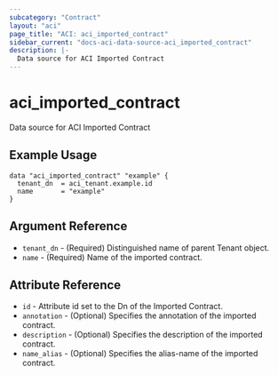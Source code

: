 ```yaml
---
subcategory: "Contract"
layout: "aci"
page_title: "ACI: aci_imported_contract"
sidebar_current: "docs-aci-data-source-aci_imported_contract"
description: |-
  Data source for ACI Imported Contract
---
```


# aci_imported_contract

Data source for ACI Imported Contract

## Example Usage

```hcl
data "aci_imported_contract" "example" {
  tenant_dn  = aci_tenant.example.id
  name       = "example"
}
```

## Argument Reference

- `tenant_dn` - (Required) Distinguished name of parent Tenant object.
- `name` - (Required) Name of the imported contract.

## Attribute Reference

- `id` - Attribute id set to the Dn of the Imported Contract.
- `annotation` - (Optional) Specifies the annotation of the imported contract.
- `description` - (Optional) Specifies the description of the imported contract.
- `name_alias` - (Optional) Specifies the alias-name of the imported contract.
